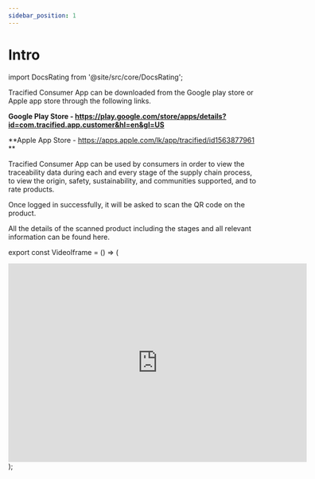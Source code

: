 ```yaml
---
sidebar_position: 1
---
```


# Intro

import DocsRating from '@site/src/core/DocsRating';

Tracified Consumer App can be downloaded from the Google play store or Apple app store through the following links.

**Google Play Store - https://play.google.com/store/apps/details?id=com.tracified.app.customer&hl=en&gl=US**

**Apple App Store - https://apps.apple.com/lk/app/tracified/id1563877961 **

Tracified Consumer App can be used by consumers in order to view the traceability data during each and every stage of the supply chain process, to view the origin, safety, sustainability, and communities supported, and to rate products.

Once logged in successfully, it will be asked to scan the QR code on the product.
<center>
<VideoIframe></VideoIframe>
</center>

All the details of the scanned product including the stages and all relevant information can be found here.




export const VideoIframe = () => (
  <div>
      <iframe width="600" height="400" frameborder="0" src="https://player.vimeo.com/video/586287096?badge=0&amp;autopause=0&amp;player_id=0&amp;app_id=58479&amp;h=d973aed87d" ></iframe>
  </div>
);







<DocsRating pageName="certificates"/>
